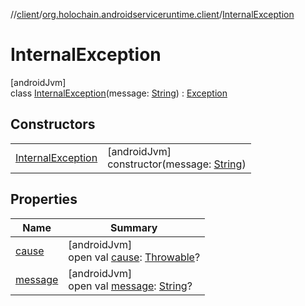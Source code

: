 //[client](../../../index.md)/[org.holochain.androidserviceruntime.client](../index.md)/[InternalException](index.md)

# InternalException

[androidJvm]\
class [InternalException](index.md)(message: [String](https://kotlinlang.org/api/core/kotlin-stdlib/kotlin/-string/index.html)) : [Exception](https://developer.android.com/reference/kotlin/java/lang/Exception.html)

## Constructors

| | |
|---|---|
| [InternalException](-internal-exception.md) | [androidJvm]<br>constructor(message: [String](https://kotlinlang.org/api/core/kotlin-stdlib/kotlin/-string/index.html)) |

## Properties

| Name | Summary |
|---|---|
| [cause](index.md#-654012527%2FProperties%2F275946699) | [androidJvm]<br>open val [cause](index.md#-654012527%2FProperties%2F275946699): [Throwable](https://kotlinlang.org/api/core/kotlin-stdlib/kotlin/-throwable/index.html)? |
| [message](index.md#1824300659%2FProperties%2F275946699) | [androidJvm]<br>open val [message](index.md#1824300659%2FProperties%2F275946699): [String](https://kotlinlang.org/api/core/kotlin-stdlib/kotlin/-string/index.html)? |